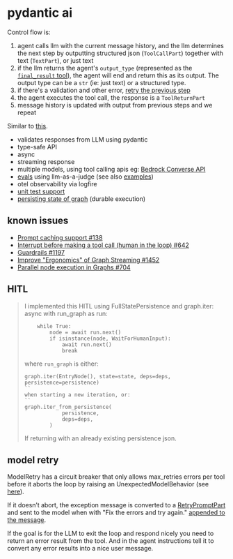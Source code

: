 # pydantic ai

Control flow is:

1. agent calls llm with the current message history, and the llm determines the next step by outputting structured json (`ToolCallPart`) together with text (`TextPart`), or just text
1. if the llm returns the agent's `output_type` (represented as the [`final_result` tool](https://github.com/pydantic/pydantic-ai/blob/1def7df728a5e757ceb16797a8b608e00da70982/tests/models/test_bedrock.py#L107)), the agent will end and return this as its output. The output type can be a `str` (ie: just text) or a structured type.
1. if there's a validation and other error, [retry the previous step](https://ai.pydantic.dev/api/messages/#pydantic_ai.messages.RetryPromptPart)
1. the agent executes the tool call, the response is a `ToolReturnPart`
1. message history is updated with output from previous steps and we repeat

Similar to [this](https://news.ycombinator.com/item?id=42299464).

- validates responses from LLM using pydantic
- type-safe API
- async
- streaming response
- multiple models, using tool calling apis eg: [Bedrock Converse API](https://docs.aws.amazon.com/bedrock/latest/userguide/tool-use-inference-call.html)
- [evals](https://ai.pydantic.dev/evals/#parallel-evaluation) using llm-as-a-judge (see also [examples](https://github.com/pydantic/pydantic-ai/blob/main/examples/pydantic_ai_examples/evals/example_04_compare_models.py))
- otel observability via logfire
- [unit test support](https://ai.pydantic.dev/testing/)
- [persisting state of graph](https://ai.pydantic.dev/graph/#state-persistence) (durable execution)

## known issues

- [Prompt caching support #138](https://github.com/pydantic/pydantic-ai/issues/138)
- [Interrupt before making a tool call (human in the loop) #642](https://github.com/pydantic/pydantic-ai/issues/642)
- [Guardrails #1197](https://github.com/pydantic/pydantic-ai/issues/1197)
- [Improve "Ergonomics" of Graph Streaming #1452](https://github.com/pydantic/pydantic-ai/issues/1452)
- [Parallel node execution in Graphs #704](https://github.com/pydantic/pydantic-ai/issues/704)

## HITL

> I implemented this HITL using FullStatePersistence and graph.iter:
> async with run_graph as run:
>
> ```
>     while True:
>         node = await run.next()
>         if isinstance(node, WaitForHumanInput):
>             await run.next()
>             break
> ```
>
> where `run_graph` is either:
>
> ```
> graph.iter(EntryNode(), state=state, deps=deps, persistence=persistence)
> ``
> when starting a new iteration, or:
> ``
> graph.iter_from_persistence(
>             persistence,
>             deps=deps,
>         )
> ```
>
> If returning with an already existing persistence json.

## model retry

ModelRetry has a circuit breaker that only allows max_retries errors per tool before it aborts the loop by raising an UnexpectedModelBehavior (see [here](https://github.com/pydantic/pydantic-ai/blob/8f83407d870475dfc1885fa5119024dc2ffb44ab/pydantic_ai_slim/pydantic_ai/tools.py#L417)).

If it doesn’t abort, the exception message is converted to a [RetryPromptPart](https://ai.pydantic.dev/api/messages/#pydantic_ai.messages.RetryPromptPart) and sent to the model when with "Fix the errors and try again." [appended to the message](https://github.com/pydantic/pydantic-ai/blob/08cf5dd33c21d477895a8437c05afb9742e9b25d/pydantic_ai_slim/pydantic_ai/messages.py#L442).

If the goal is for the LLM to exit the loop and respond nicely you need to return an error result from the tool. And in the agent instructions tell it to convert any error results into a nice user message.
